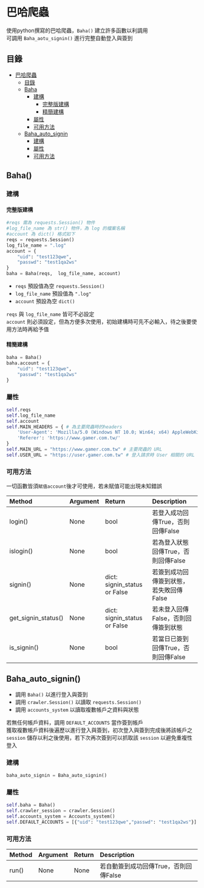 # 巴哈爬蟲

使用python撰寫的巴哈爬蟲，`Baha()` 建立許多函數以利調用<br>
可調用 `Baha_aotu_signin()` 進行完整自動登入與簽到

## 目錄
<!-- TOC -->

- [巴哈爬蟲](#%E5%B7%B4%E5%93%88%E7%88%AC%E8%9F%B2)
    - [目錄](#%E7%9B%AE%E9%8C%84)
    - [Baha](#baha)
        - [建構](#%E5%BB%BA%E6%A7%8B)
            - [完整版建構](#%E5%AE%8C%E6%95%B4%E7%89%88%E5%BB%BA%E6%A7%8B)
            - [精簡建構](#%E7%B2%BE%E7%B0%A1%E5%BB%BA%E6%A7%8B)
        - [屬性](#%E5%B1%AC%E6%80%A7)
        - [可用方法](#%E5%8F%AF%E7%94%A8%E6%96%B9%E6%B3%95)
    - [Baha_auto_signin](#baha_auto_signin)
        - [建構](#%E5%BB%BA%E6%A7%8B)
        - [屬性](#%E5%B1%AC%E6%80%A7)
        - [可用方法](#%E5%8F%AF%E7%94%A8%E6%96%B9%E6%B3%95)

<!-- /TOC -->
## Baha()

### 建構

#### 完整版建構
```python
#reqs 需為 requests.Session() 物件
#log_file_name 為 str() 物件，為 log 的檔案名稱
#account 為 dict() 格式如下
reqs = requests.Session()
log_file_name = ".log"
account = {
    "uid": "test123qwe",
    "passwd": "test1qa2ws"
}
baha = Baha(reqs,  log_file_name, account)
```
+ `reqs` 預設值為空 `requests.Session()` 
+ `log_file_name` 預設值為 `".log"`
+ `account` 預設為空 `dict()` 

`reqs` 與 `log_file_name` 皆可不必設定<br>
`account` 則必須設定，但為方便多次使用，初始建構時可先不必輸入，待之後要使用方法時再給予值<br>

#### 精簡建構
```python
baha = Baha()
baha.account = {
    "uid": "test123qwe",
    "passwd": "test1qa2ws"
}
```

### 屬性

```python
self.reqs
self.log_file_name
self.account
self.MAIN_HEADERS = { # 為主要爬蟲時的headers
    'User-Agent': 'Mozilla/5.0 (Windows NT 10.0; Win64; x64) AppleWebKit/537.36 (KHTML, like Gecko) Chrome/91.0.4472.77 Safari/537.36',
    'Referer': 'https://www.gamer.com.tw/'
}
self.MAIN_URL = "https://www.gamer.com.tw" # 主要爬蟲的 URL
self.USER_URL = "https://user.gamer.com.tw" # 登入請求時 User 相關的 URL
```

### 可用方法

一切函數皆須`賦值account`後才可使用，若未賦值可能出現未知錯誤

| Method               | Argument             | Return                         | Description                          |
| :------------------- | :------------------- |:------------------------------ |:------------------------------------ |
|login()               | None                 | bool                           | 若登入成功回傳True，否則回傳False|
|islogin()             | None                 | bool                           | 若為登入狀態回傳True，否則回傳False|
|signin()              | None                 | dict: signin_status or False   | 若簽到成功回傳簽到狀態，若失敗回傳False|
|get_signin_status()   | None                 | dict: signin_status or False   | 若未登入回傳False，否則回傳簽到狀態|
|is_signin()           | None                 | bool                           | 若當日已簽到回傳True，否則回傳False|


## Baha_auto_signin()
+ 調用 `Baha()` 以進行登入與簽到
+ 調用 `crawler.Session()` 以讀取 `requests.Session()`
+ 調用 `accounts_system` 以讀取複數帳戶之資料與狀態

若無任何帳戶資料，調用 `DEFAULT_ACCOUNTS` 當作簽到帳戶<br>
獲取複數帳戶資料後遍歷以進行登入與簽到，初次登入與簽到完成後將該帳戶之 `session` 儲存以利之後使用，若下次再次簽到可以抓取該 `session` 以避免重複性登入<br>

### 建構
```python
baha_auto_signin = Baha_auto_signin()
```

### 屬性
```python
self.baha = Baha()
self.crawler_session = crawler.Session()
self.accounts_system = Accounts_system()
self.DEFAULT_ACCOUNTS = [{"uid": "test123qwe","passwd": "test1qa2ws"}]
```

### 可用方法

| Method               | Argument             | Return                         | Description                          |
| :------------------- | :------------------- |:------------------------------ |:------------------------------------ |
| run()                | None                 | None                           | 若自動簽到成功回傳True，否則回傳False|
